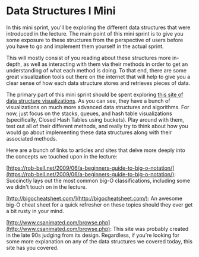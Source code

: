 # Data Structures I Mini 

In this mini sprint, you'll be exploring the different data structures that were introduced in the lecture. The main point of this mini sprint is to give you some exposure to these structures from the perspective of users before you have to go and implement them yourself in the actual sprint. 

This will mostly consist of you reading about these structures more in-depth, as well as interacting with them via their methods in order to get an understanding of what each method is doing. To that end, there are some great visualization tools out there on the internet that will help to give you a clear sense of how each data structure stores and retrieves pieces of data. 

The primary part of this mini sprint should be spent exploring [this site of data structure visualizations](https://www.cs.usfca.edu/~galles/visualization/Algorithms.html). As you can see, they have a bunch of visualizations on much more advanced data structures and algorithms. For now, just focus on the stacks, queues, and hash table visualizations (specifically, Closed Hash Tables using buckets). Play around with them, test out all of their different methods, and really try to think about how you would go about implementing these data structures along with their associated methods.

Here are a bunch of links to articles and sites that delve more deeply into the concepts we touched upon in the lecture:

[https://rob-bell.net/2009/06/a-beginners-guide-to-big-o-notation/](https://rob-bell.net/2009/06/a-beginners-guide-to-big-o-notation/): Succinctly lays out the most common big-O classifications, including some we didn't touch on in the lecture.

[http://bigocheatsheet.com/](http://bigocheatsheet.com/): An awesome big-O cheat sheet for a quick refresher on these topics should they ever get a bit rusty in your mind.

[http://www.csanimated.com/browse.php](http://www.csanimated.com/browse.php): This site was probably created in the late 90s judging from its design. Regardless, if you're looking for some more explanation on any of the data structures we covered today, this site has you covered.  